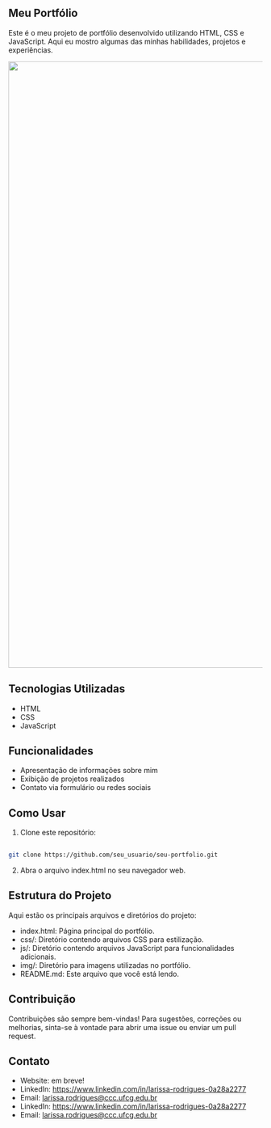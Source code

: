 ## Meu Portfólio

Este é o meu projeto de portfólio desenvolvido utilizando HTML, CSS e JavaScript. Aqui eu mostro algumas das minhas habilidades, projetos e experiências.


<div align="center">
  <img src="https://github.com/devLarissaRodrigues/MeuPortfolio/assets/101843983/78d062c0-02de-46f7-833c-df028284bcbd" alt="Imagem de Preview do Portfólio" width="1200px" />
</div>


## Tecnologias Utilizadas

- HTML
- CSS
- JavaScript

## Funcionalidades

- Apresentação de informações sobre mim
- Exibição de projetos realizados
- Contato via formulário ou redes sociais

## Como Usar

1. Clone este repositório:

 ```bash
   
git clone https://github.com/seu_usuario/seu-portfolio.git
```

2. Abra o arquivo index.html no seu navegador web.

## Estrutura do Projeto

Aqui estão os principais arquivos e diretórios do projeto:

- index.html: Página principal do portfólio.
- css/: Diretório contendo arquivos CSS para estilização.
- js/: Diretório contendo arquivos JavaScript para funcionalidades adicionais.
- img/: Diretório para imagens utilizadas no portfólio.
- README.md: Este arquivo que você está lendo.

## Contribuição

Contribuições são sempre bem-vindas! Para sugestões, correções ou melhorias, sinta-se à vontade para abrir uma issue ou enviar um pull request.

## Contato

- Website: em breve!
- LinkedIn: https://www.linkedin.com/in/larissa-rodrigues-0a28a2277
- Email: larissa.rodrigues@ccc.ufcg.edu.br
- LinkedIn: https://www.linkedin.com/in/larissa-rodrigues-0a28a2277
- Email: larissa.rodrigues@ccc.ufcg.edu.br
